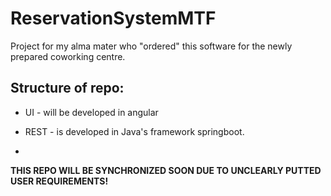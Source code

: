 # ReservationSystemMTF

Project for my alma mater who "ordered" this software for the newly prepared coworking centre. 

## Structure of repo:

- UI - will be developed in angular

- REST - is developed in Java's framework springboot.
-



**THIS REPO WILL BE SYNCHRONIZED SOON DUE TO UNCLEARLY PUTTED USER REQUIREMENTS!**

